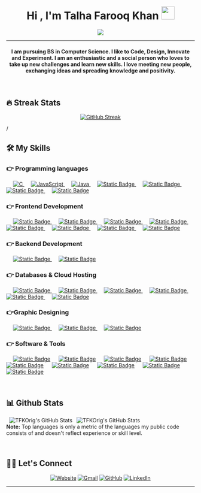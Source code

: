 
<h1 align="center">Hi , I'm Talha Farooq Khan <img src="https://media.giphy.com/media/hvRJCLFzcasrR4ia7z/giphy.gif" width="35"></h1>
<p align="center">
  <a href="https://github.com/DenverCoder1/readme-typing-svg"><img src="https://readme-typing-svg.herokuapp.com?lines=Computer+Science+Student;Full+Stack+Web+Developer;DS%20|%20AI%20|%20ML%20Enthusiast;Graphic%20Designer;Always%20learning%20new%20things&center=true&width=500&height=50"></a>
</p>
<hr/>
<h4 align="center">I am pursuing BS in Computer Science. I like to Code, Design, Innovate and Experiment. I am an enthusiastic and a social person who loves to take up new challenges and learn new skills. I love meeting new people, exchanging ideas and spreading knowledge and positivity.</h4>
<br>

## 🔥 Streak Stats
<p align="center"><a href="https://git.io/streak-stats"><img src="https://streak-stats.demolab.com?user=TFKOrig&theme=outrun&border_radius=12&date_format=j%20M%5B%20Y%5D&mode=weekly&card_width=500&card_height=210" alt="GitHub Streak" /></a>

/
## 🛠️ My Skills

### 👉 Programming languages

<p align="left"> 
  &emsp; 
  <a href="https://www.cprogramming.com/" target="_blank"> 
    <img alt="C" src="https://img.shields.io/badge/_-black?style=for-the-badge&logo=c&logoColor=%23A8B9CC&logoSize=auto&label=C&labelColor=black&color=black">
  </a> 
  &emsp;
  <a href="https://developer.mozilla.org/en-US/docs/Web/JavaScript" target="_blank"> 
     <img alt="JavaScript" src="https://img.shields.io/badge/_-black?style=for-the-badge&logo=javascript&logoColor=%23F7DF1E&logoSize=auto&label=javascript&labelColor=black&color=black">
   </a>
  &emsp;
  <a href="https://www.java.com" target="_blank"> 
    <img alt="Java" src="https://img.shields.io/badge/_-black?style=for-the-badge&logoColor=%23F7DF1E&logoSize=auto&label=JAVA&labelColor=black&color=black">
  </a>
  &emsp;
   <a href="https://www.python.org" target="_blank">
    <img alt="Static Badge" src="https://img.shields.io/badge/_-black?style=for-the-badge&logo=python&logoColor=%233776AB&logoSize=auto&label=Python&labelColor=black&color=black">
  </a>
  &emsp;
  <a href="https://www.php.net/">
    <img alt="Static Badge" src="https://img.shields.io/badge/_-black?style=for-the-badge&logo=php&logoColor=%23777BB4&logoSize=auto&label=PHP&labelColor=black&color=black">
  </a>
  &emsp;
  <a href="https://www.typescriptlang.org/">
    <img alt="Static Badge" src="https://img.shields.io/badge/_-black?style=for-the-badge&logo=typescript&logoColor=%233178C6&logoSize=auto&label=typescript&labelColor=black&color=black">
  </a>
  &emsp;
	<a href="https://expressjs.com/">
<img alt="Static Badge" src="https://img.shields.io/badge/_-black?style=for-the-badge&logo=express&logoColor=white&logoSize=auto&label=express&labelColor=black&color=black">
  </a>
</p>

### 👉 Frontend Development
<p align="left"> 
  &emsp; 
  <a href="https://www.w3.org/html/" target="_blank"> 
   <img alt="Static Badge" src="https://img.shields.io/badge/_-lightpurple?style=for-the-badge&logo=html5&logoColor=%23E34F26&logoSize=auto&label=HTML&labelColor=black&color=black">
  </a>   
  &emsp;
  <a href="https://www.w3schools.com/css/" target="_blank">
   <img alt="Static Badge" src="https://img.shields.io/badge/_-lightpurple?style=for-the-badge&logo=css3&logoColor=%231572B6&logoSize=auto&label=CSS&labelColor=black&color=black">
  </a> 
   &emsp;
  <a href="https://getbootstrap.com" target="_blank"> 
    <img alt="Static Badge" src="https://img.shields.io/badge/_-lightpurple?style=for-the-badge&logo=bootstrap&logoColor=%237952B3&logoSize=auto&label=HTML&labelColor=black&color=black">
  </a>
&emsp;
	<a href="https://react.dev/" target="_blank">
<img alt="Static Badge" src="https://img.shields.io/badge/_-lightpurple?style=for-the-badge&logo=react&logoColor=%2361DAFB&logoSize=auto&label=REACT&labelColor=black&color=black">
	</a>
&emsp;
	<a href="https://tailwindcss.com/" target="_blank">
<img alt="Static Badge" src="https://img.shields.io/badge/_-lightpurple?style=for-the-badge&logo=tailwindcss&logoColor=%2306B6D4&logoSize=auto&label=TailWindCSS&labelColor=black&color=black">	</a>
</a>
&emsp;
	<a href="https://nextjs.org/" target="_blank">
<img alt="Static Badge" src="https://img.shields.io/badge/_-black?style=for-the-badge&logo=nextdotjs&logoColor=white&logoSize=auto&label=next.js&labelColor=black&color=black">
	</a>
 &emsp;
<a href="https://mui.com/">
<img alt="Static Badge" src="https://img.shields.io/badge/_-lightpurple?style=for-the-badge&logo=mui&logoColor=%23007FFF&logoSize=auto&label=Mui&labelColor=black&color=black">
</a>
&emsp;
	<a href="https://wordpress.com/">
<img alt="Static Badge" src="https://img.shields.io/badge/_-black?style=for-the-badge&logo=wordpress&logoColor=%2321759B&logoSize=auto&label=wordpress&labelColor=black&color=black">
  </a>
	
### 👉 Backend Development

 &emsp;
<a href="https://nodejs.org/en">
<img alt="Static Badge" src="https://img.shields.io/badge/_-black?style=for-the-badge&logo=nodedotjs&logoColor=%235FA04E&logoSize=auto&label=node.js&labelColor=black&color=black">
</a>
 &emsp;
<a href="https://nestjs.com/">
<img alt="Static Badge" src="https://img.shields.io/badge/_-black?style=for-the-badge&logo=nestjs&logoColor=%23E0234E&logoSize=auto&label=nestjs&labelColor=black&color=black">
</a>

### 👉 Databases & Cloud Hosting
<p align="left">
  &emsp;
    <a href="https://www.mysql.com/"><img alt="Static Badge" src="https://img.shields.io/badge/_-black?style=for-the-badge&logo=mysql&logoColor=%234479A1&logoSize=auto&label=MYSQL&labelColor=black&color=black">
</a>
  &emsp;
    <a href="https://www.mongodb.com/"><img alt="Static Badge" src="https://img.shields.io/badge/_-black?style=for-the-badge&logo=mongodb&logoColor=%2347A248&logoSize=auto&label=mongodb&labelColor=black&color=black">
</a>
  &emsp;
    <a href="https://www.github.com"><img alt="Static Badge" src="https://img.shields.io/badge/_-black?style=for-the-badge&logo=githubpages&logoColor=white&logoSize=auto&labelColor=black&color=black"> </a>
  &emsp;
    <a href="https://www.netlify.com/"><img alt="Static Badge" src="https://img.shields.io/badge/_-black?style=for-the-badge&logo=netlify&logoColor=%2300C7B7&logoSize=auto&label=netlify&labelColor=black&color=black">
</a>
  &emsp;
    <a href="https://firebase.google.com/"><img alt="Static Badge" src="https://img.shields.io/badge/_-black?style=for-the-badge&logo=firebase&logoColor=%23DD2C00&logoSize=auto&label=firebase&labelColor=black&color=black">
</a>
&emsp;
<a href="https://vercel.com/" target="_blank"><img alt="Static Badge" src="https://img.shields.io/badge/_-black?style=for-the-badge&logo=vercel&logoColor=white&logoSize=auto&label=vercel&labelColor=black&color=black">
</a>
 
 </p>
  
### 👉Graphic Designing
<p align="left">
  &emsp;
   <a href="https://www.adobe.com/in/products/illustrator.html" target="_blank"> 
   <img alt="Static Badge" src="https://img.shields.io/badge/_-black?style=for-the-badge&logo=adobeillustrator&logoColor=%23FF9A00&logoSize=auto&label=adobe%20illustrator&labelColor=black&color=black">
  </a> 
  &emsp;
  <a href="https://www.blender.org/" target="_blank"> 
   <img alt="Static Badge" src="https://img.shields.io/badge/_-black?style=for-the-badge&logo=blender&logoColor=%23E87D0D&logoSize=auto&label=blender&labelColor=black&color=black">
  </a>
    &emsp;
  <a href="#">
  	<img alt="Static Badge" src="https://img.shields.io/badge/_-black?style=for-the-badge&logo=canva&logoColor=%2300C4CC&logoSize=auto&label=canva&labelColor=black&color=black">
  </a>
 </p>

 ### 👉 Software & Tools
 
<p>
  &emsp;
    <a href="#"><img alt="Static Badge" src="https://img.shields.io/badge/_-black?style=for-the-badge&logo=adobe&logoColor=%23FF0000&logoSize=auto&label=adobe&labelColor=black&color=black"></a>
  &emsp;
    <a href="#"><img alt="Static Badge" src="https://img.shields.io/badge/_-black?style=for-the-badge&logo=git&logoColor=%23F05032&logoSize=auto&label=git&labelColor=black&color=black"></a>
  &emsp;
    <a href="#"><img alt="Static Badge" src="https://img.shields.io/badge/_-black?style=for-the-badge&logo=linux&logoColor=%23FCC624&logoSize=auto&label=linux&labelColor=black&color=black"></a>
  &emsp;
    <a href="#"><img alt="Static Badge" src="https://img.shields.io/badge/_-black?style=for-the-badge&logo=googlesheets&logoColor=%2334A853&logoSize=auto&label=google%20sheets&labelColor=black&color=black"></a>
  &emsp;
    <a href="#"><img alt="Static Badge" src="https://img.shields.io/badge/_-black?style=for-the-badge&logoColor=%2334A853&logoSize=auto&label=Visual%20Studio%20Code&labelColor=black&color=black"></a>
  &emsp;
    <a href="#"><img alt="Static Badge" src="https://img.shields.io/badge/_-black?style=for-the-badge&logo=jupyter&logoColor=%23F37626&logoSize=auto&label=jupyter&labelColor=black&color=black"></a>
  &emsp;
    <a href="#"><img alt="Static Badge" src="https://img.shields.io/badge/_-black?style=for-the-badge&logo=stackoverflow&logoColor=%23F58025&logoSize=auto&label=stackoverflow&labelColor=black&color=black"></a>
 &emsp;
    <a href="#"><img alt="Static Badge" src="https://img.shields.io/badge/_-black?style=for-the-badge&logo=cisco&logoColor=%231BA0D7&logoSize=auto&label=cisco%20packet%20tracer&labelColor=black&color=black"></a>
&emsp;
    <a href="#"><img alt="Static Badge" src="https://img.shields.io/badge/_-black?style=for-the-badge&logo=intellijidea&logoColor=white&logoSize=auto&label=intellijidea&labelColor=black&color=black"></a>
</p>
&emsp;
<br/>

## 📊 Github Stats 

  &nbsp;
	  <img src="https://github-readme-stats.vercel.app/api?username=TFKOrig&theme=radical&show_icons=true&hide_border=true&count_private=true" alt="TFKOrig's GitHub Stats" />
   &nbsp;
   	  <img src="https://github-readme-stats.vercel.app/api/top-langs/?username=TFKOrig&theme=radical&show_icons=true&hide_border=true&layout=compact" alt="TFKOrig's GitHub Stats" />
  <br/>
  <b>Note:</b> Top languages is only a metric of the languages my public code consists of and doesn't reflect experience or skill level.

<br/>

## 🙋‍♀️ Let's Connect
<p align="center">
  	<a href="https://tfkportfolio.netlify.app/"><img src="https://img.icons8.com/bubbles/50/000000/web.png" alt="Website"/></a>
	<a href="mailto:bhatkhans7@gmail.com"><img src="https://img.icons8.com/bubbles/50/000000/gmail.png" alt="Gmail"/></a>
	<a href="https://github.com/TFKOrig"><img src="https://img.icons8.com/bubbles/50/000000/github.png" alt="GitHub"/></a>
	<a href="https://www.linkedin.com/in/talha-farooq-khan-705599294/"><img src="https://img.icons8.com/bubbles/50/000000/linkedin.png" alt="LinkedIn"/></a>
	
</p>

<hr/>
